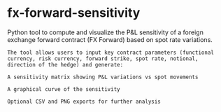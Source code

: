# fx-forward-sensitivity
Python tool to compute and visualize the P&amp;L sensitivity of a foreign exchange forward contract (FX Forward) based on spot rate variations.

    The tool allows users to input key contract parameters (functional currency, risk currency, forward strike, spot rate, notional, direction of the hedge) and generate:

    A sensitivity matrix showing P&L variations vs spot movements

    A graphical curve of the sensitivity

    Optional CSV and PNG exports for further analysis
